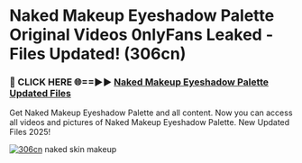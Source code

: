 # Naked Makeup Eyeshadow Palette Original Videos 0nlyFans Leaked - Files Updated! (306cn)

<h3>🔴 CLICK HERE 🌐==►► <a href="https://tinyurl.com/up5wt9bj" rel="nofollow">Naked Makeup Eyeshadow Palette Updated Files</a></h3>

Get Naked Makeup Eyeshadow Palette and all content. Now you can access all videos and pictures of Naked Makeup Eyeshadow Palette. New Updated Files 2025!

[![306cn](https://i.imgur.com/ABiUzMV.gif)](https://tinyurl.com/up5wt9bj)
naked skin makeup